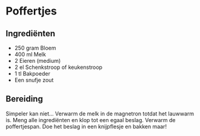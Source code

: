 # Poffertjes
## Ingrediënten
- 250 gram Bloem
- 400 ml Melk
- 2 Eieren (medium)
- 2 el Schenkstroop of keukenstroop
- 1 tl Bakpoeder
- Een snufje zout

## Bereiding
Simpeler kan niet... Verwarm de melk in de magnetron totdat het lauwwarm is. Meng alle ingrediënten en klop tot een egaal beslag. Verwarm de poffertjespan. Doe het beslag in een knijpflesje en bakken maar!
